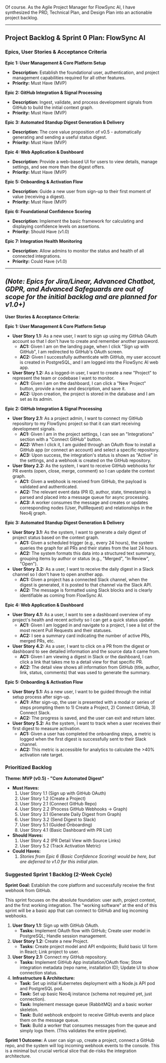 Of course. As the Agile Project Manager for FlowSync AI, I have synthesized the PRD, Technical Plan, and Design Plan into an actionable project backlog.

***

## **Project Backlog & Sprint 0 Plan: FlowSync AI**

### **Epics, User Stories & Acceptance Criteria**

**Epic 1: User Management & Core Platform Setup**
*   **Description:** Establish the foundational user, authentication, and project management capabilities required for all other features.
*   **Priority:** Must Have (MVP)

**Epic 2: GitHub Integration & Signal Processing**
*   **Description:** Ingest, validate, and process development signals from GitHub to build the initial context graph.
*   **Priority:** Must Have (MVP)

**Epic 3: Automated Standup Digest Generation & Delivery**
*   **Description:** The core value proposition of v0.5 - automatically generating and sending a useful status digest.
*   **Priority:** Must Have (MVP)

**Epic 4: Web Application & Dashboard**
*   **Description:** Provide a web-based UI for users to view details, manage settings, and see more than the digest offers.
*   **Priority:** Must Have (MVP)

**Epic 5: Onboarding & Activation Flow**
*   **Description:** Guide a new user from sign-up to their first moment of value (receiving a digest).
*   **Priority:** Must Have (MVP)

**Epic 6: Foundational Confidence Scoring**
*   **Description:** Implement the basic framework for calculating and displaying confidence levels on assertions.
*   **Priority:** Should Have (v1.0)

**Epic 7: Integration Health Monitoring**
*   **Description:** Allow admins to monitor the status and health of all connected integrations.
*   **Priority:** Could Have (v1.0)

---
*(Note: Epics for Jira/Linear, Advanced Chatbot, GDPR, and Advanced Safeguards are out of scope for the initial backlog and are planned for v1.0+)*
---

**User Stories & Acceptance Criteria:**

**Epic 1: User Management & Core Platform Setup**
*   **User Story 1.1:** As a new user, I want to sign up using my GitHub OAuth account so that I don't have to create and remember another password.
    *   **AC1:** Given I am on the landing page, when I click "Sign up with GitHub", I am redirected to GitHub's OAuth screen.
    *   **AC2:** Given I successfully authenticate with GitHub, my user account is created in PostgreSQL, and I am logged into the FlowSync AI web app.
*   **User Story 1.2:** As a logged-in user, I want to create a new "Project" to represent the team or codebase I want to monitor.
    *   **AC1:** Given I am on the dashboard, I can click a "New Project" button, provide a name and description, and save it.
    *   **AC2:** Upon creation, the project is stored in the database and I am set as its admin.

**Epic 2: GitHub Integration & Signal Processing**
*   **User Story 2.1:** As a project admin, I want to connect my GitHub repository to my FlowSync project so that it can start receiving development signals.
    *   **AC1:** Given I am in the project settings, I can see an "Integrations" section with a "Connect GitHub" button.
    *   **AC2:** When I click it, I am guided through an OAuth flow to install a GitHub app (or connect an account) and select a specific repository.
    *   **AC3:** Upon success, the integration's status is shown as "Active" in the settings, and a webhook is created on the GitHub repository.
*   **User Story 2.2:** As the system, I want to receive GitHub webhooks for PR events (open, close, merge, comment) so I can update the context graph.
    *   **AC1:** Given a webhook is received from GitHub, the payload is validated and authenticated.
    *   **AC2:** The relevant event data (PR ID, author, state, timestamp) is parsed and placed into a message queue for async processing.
    *   **AC3:** A worker consumes the message and creates or updates corresponding nodes (User, PullRequest) and relationships in the Neo4j graph.

**Epic 3: Automated Standup Digest Generation & Delivery**
*   **User Story 3.1:** As the system, I want to generate a daily digest of project status based on the context graph.
    *   **AC1:** Given a scheduled trigger (e.g., every 24 hours), the system queries the graph for all PRs and their states from the last 24 hours.
    *   **AC2:** The system formats this data into a structured text summary, grouping items by author or status (e.g., "Merged", "In Review", "Open").
*   **User Story 3.2:** As a user, I want to receive the daily digest in a Slack channel so I don't have to open another app.
    *   **AC1:** Given a project has a connected Slack channel, when the digest is generated, it is posted to that channel via the Slack API.
    *   **AC2:** The message is formatted using Slack blocks and is clearly identifiable as coming from FlowSync AI.

**Epic 4: Web Application & Dashboard**
*   **User Story 4.1:** As a user, I want to see a dashboard overview of my project's health and recent activity so I can get a quick status update.
    *   **AC1:** Given I am logged in and navigate to a project, I see a list of the most recent Pull Requests and their statuses.
    *   **AC2:** I see a summary card indicating the number of active PRs, merged PRs, etc.
*   **User Story 4.2:** As a user, I want to click on a PR from the digest or dashboard to see detailed information and the source data it came from.
    *   **AC1:** Given I am viewing a digest in Slack or the dashboard, I can click a link that takes me to a detail view for that specific PR.
    *   **AC2:** The detail view shows all information from GitHub (title, author, link, status, comments) that was used to generate the summary.

**Epic 5: Onboarding & Activation Flow**
*   **User Story 5.1:** As a new user, I want to be guided through the initial setup process after sign-up.
    *   **AC1:** After sign-up, the user is presented with a modal or series of steps prompting them to 1) Create a Project, 2) Connect GitHub, 3) Connect Slack.
    *   **AC2:** The progress is saved, and the user can exit and return later.
*   **User Story 5.2:** As the system, I want to track when a user receives their first digest to measure activation.
    *   **AC1:** Given a user has completed the onboarding steps, a metric is logged when the first digest is successfully sent to their Slack channel.
    *   **AC2:** This metric is accessible for analytics to calculate the >40% activation rate target.

### **Prioritized Backlog**

**Theme: MVP (v0.5) - "Core Automated Digest"**
*   **Must Haves:**
    1.  User Story 1.1 (Sign up with GitHub OAuth)
    2.  User Story 1.2 (Create a Project)
    3.  User Story 2.1 (Connect GitHub Repo)
    4.  User Story 2.2 (Process GitHub Webhooks -> Graph)
    5.  User Story 3.1 (Generate Daily Digest from Graph)
    6.  User Story 3.2 (Send Digest to Slack)
    7.  User Story 5.1 (Guided Onboarding)
    8.  User Story 4.1 (Basic Dashboard with PR List)
*   **Should Haves:**
    1.  User Story 4.2 (PR Detail View with Source Links)
    2.  User Story 5.2 (Track Activation Metric)
*   **Could Haves:**
    1.  *Stories from Epic 6 (Basic Confidence Scoring) would be here, but are deferred to v1.0 for this initial plan.*

### **Suggested Sprint 1 Backlog (2-Week Cycle)**

**Sprint Goal:** Establish the core platform and successfully receive the first webhook from GitHub.

This sprint focuses on the absolute foundation: user auth, project context, and the first working integration. The "working software" at the end of this sprint will be a basic app that can connect to GitHub and log incoming webhooks.

1.  **User Story 1.1:** Sign up with GitHub OAuth.
    *   **Tasks:** Implement OAuth flow with GitHub; Create user model in PostgreSQL; Handle session management.
2.  **User Story 1.2:** Create a new Project.
    *   **Tasks:** Create project model and API endpoints; Build basic UI form in React; Link project to user.
3.  **User Story 2.1:** Connect my GitHub repository.
    *   **Tasks:** Implement GitHub App installation/OAuth flow; Store integration metadata (repo name, installation ID); Update UI to show connection status.
4.  **Infrastructure & Architecture:**
    *   **Task:** Set up initial Kubernetes deployment with a Node.js API pod and PostgreSQL pod.
    *   **Task:** Set up basic Neo4j instance (schema not required yet, just connection).
    *   **Task:** Implement message queue (RabbitMQ) and a basic worker skeleton.
    *   **Task:** Build webhook endpoint to receive GitHub events and place them on the message queue.
    *   **Task:** Build a worker that consumes messages from the queue and simply logs them. (This validates the entire pipeline).

**Sprint 1 Outcome:** A user can sign up, create a project, connect a GitHub repo, and the system will log incoming webhook events to the console. This is a minimal but crucial vertical slice that de-risks the integration architecture.
